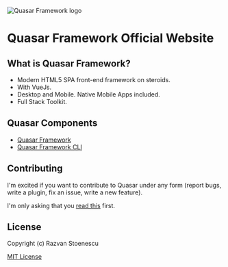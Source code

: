![Quasar Framework logo](https://cdn.rawgit.com/quasarframework/quasar-art/6e8ff928/dist/128/quasar-logo-gradient.png)

# Quasar Framework Official Website

## What is Quasar Framework?

* Modern HTML5 SPA front-end framework on steroids.
* With VueJs.
* Desktop and Mobile. Native Mobile Apps included.
* Full Stack Toolkit.

## Quasar Components

* [Quasar Framework](https://github.com/quasarframework/quasar)
* [Quasar Framework CLI](https://github.com/quasarframework/quasar-cli)

## Contributing

I'm excited if you want to contribute to Quasar under any form (report bugs, write a plugin, fix an issue, write a new feature).

I'm only asking that you [read this](http://quasar-framework.org/guide/contributing.html) first.

## License

Copyright (c) Razvan Stoenescu

[MIT License](http://en.wikipedia.org/wiki/MIT_License)
